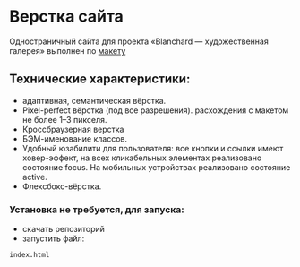 

# Верстка сайта

Одностраничный сайта для проекта «Blanchard — художественная галерея» выполнен по [макету](https://www.figma.com/file/vZpIGzPHBNabpxL4ndDPIZ/Blanchard-(Copy)?type=design&mode=design&t=0NnwTwrIgtsDhmM5-0)  


## Технические характеристики:

- адаптивная, семантическая вёрстка. 
- Pixel-perfect вёрстка (под все разрешения). расхождения с макетом не более 1–3 пикселя.
- Кроссбраузерная верстка
- БЭМ-именование классов.
- Удобный юзабилити для пользователя: все кнопки и ссылки имеют ховер-эффект, на всех кликабельных элементах реализовано состояние focus. На мобильных устройствах реализовано состояние active.
- Флексбокс-вёрстка.

### Установка не требуется, для запуска: 

- скачать репозиторий
- запустить файл: 

```html
index.html
```



